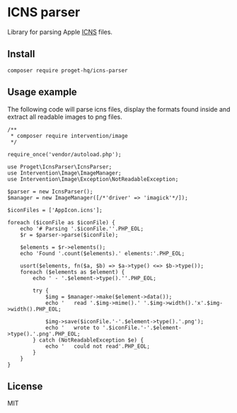 # ICNS parser

Library for parsing Apple [ICNS](https://en.wikipedia.org/wiki/Apple_Icon_Image_format) files.

## Install

```
composer require proget-hq/icns-parser
```

## Usage example

The following code will parse icns files, display the formats found inside and extract all readable images to png files.

```
/**
 * composer require intervention/image
 */

require_once('vendor/autoload.php');

use Proget\IcnsParser\IcnsParser;
use Intervention\Image\ImageManager;
use Intervention\Image\Exception\NotReadableException;

$parser = new IcnsParser();
$manager = new ImageManager([/*'driver' => 'imagick'*/]);

$iconFiles = ['AppIcon.icns'];

foreach ($iconFile as $iconFile) {
	echo '# Parsing '.$iconFile.''.PHP_EOL;
	$r = $parser->parse($iconFile);

	$elements = $r->elements();
	echo 'Found '.count($elements).' elements:'.PHP_EOL;

	usort($elements, fn($a, $b) => $a->type() <=> $b->type());
	foreach ($elements as $element) {
		echo ' - '.$element->type().''.PHP_EOL;

		try {
			$img = $manager->make($element->data());
			echo '   read '.$img->mime().' '.$img->width().'x'.$img->width().PHP_EOL;

			$img->save($iconFile.'-'.$element->type().'.png');
			echo '   wrote to '.$iconFile.'-'.$element->type().'.png'.PHP_EOL;
		} catch (NotReadableException $e) {
			echo '   could not read'.PHP_EOL;
		}
	}
}

```

## License

MIT
